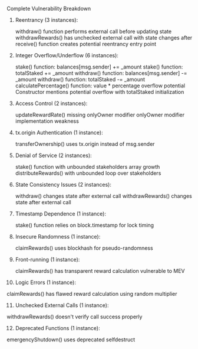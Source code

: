 Complete Vulnerability Breakdown

1. Reentrancy (3 instances):

   withdraw() function performs external call before updating state
   withdrawRewards() has unchecked external call with state changes after
   receive() function creates potential reentrancy entry point

2. Integer Overflow/Underflow (6 instances):

   stake() function: balances[msg.sender] += _amount
   stake() function: totalStaked += _amount
   withdraw() function: balances[msg.sender] -= _amount
   withdraw() function: totalStaked -= _amount
   calculatePercentage() function: value * percentage overflow potential
   Constructor mentions potential overflow with totalStaked initialization

3. Access Control (2 instances):

   updateRewardRate() missing onlyOwner modifier
   onlyOwner modifier implementation weakness

4. tx.origin Authentication (1 instance):
   
   transferOwnership() uses tx.origin instead of msg.sender

5. Denial of Service (2 instances):

   stake() function with unbounded stakeholders array growth
   distributeRewards() with unbounded loop over stakeholders

6. State Consistency Issues (2 instances):

   withdraw() changes state after external call
   withdrawRewards() changes state after external call

7. Timestamp Dependence (1 instance):  

   stake() function relies on block.timestamp for lock timing
   
8. Insecure Randomness (1 instance):

   claimRewards() uses blockhash for pseudo-randomness

9. Front-running (1 instance):

   claimRewards() has transparent reward calculation vulnerable to MEV

10. Logic Errors (1 instance):

   claimRewards() has flawed reward calculation using random multiplier

11. Unchecked External Calls (1 instance):

   withdrawRewards() doesn't verify call success properly

12. Deprecated Functions (1 instance):

   emergencyShutdown() uses deprecated selfdestruct